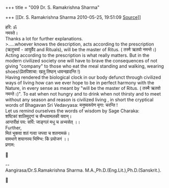 +++
title = "009 Dr. S. Ramakrishna Sharma"

+++
[[Dr. S. Ramakrishna Sharma	2010-05-25, 19:51:09 [Source](https://groups.google.com/g/bvparishat/c/ljMnwvNFLvs)]]



हरि: ॐ  
नमस्ते।  
Thanks a lot for further explanations.  
\>.....whoever knows the description, acts according to the prescription (ऋतुचर्या - आयुर्वेद and Rituals), will be the master of Ritus. ( तस्मै ऋतवो नमन्ते।)  
Acting according to the prescription is what really matters. But in the modern civilized society one will have to brave the consequences of not giving "company" to those who eat the meal standing and walking, wearing shoes!(प्रेतपिशाचा: खलु तिष्ठन् धावन्खादन्ति !)  
Having rendered the biological clock in our body defunct through civilized ways of living how can we ever hope to be in perfect harmony with the Nature, in every sense as meant by "will be the master of Ritus. ( तस्मै ऋतवो नमन्ते।)". To eat when not hungry and to drink when not thirsty and to meet without any season and reason is civilized living , in short the cryptical words of Bhagavan Sri Vedavyasa: मनुष्यरूपेण मृगा: चरन्ति !  
Let us remind ourselves the words of wisdom by Sage Charaka:  
शष्टिकां शालिमुद्गां च सैन्धवामलकी यवान्।  
आन्तरीक्षं पय: सर्पि: जाङ्गलं मधु च अभ्यसेत् ।।  
Further,  
मितं भुक्त्वा शतं गत्वा जप्त्वा च शतनामकं।  
वामभागे शयानस्य भिष्ग्भि: किं प्रयोजनं ।।  
प्रणाम:



--  
Aangirasa/Dr.S.Ramakrishna Sharma. M.A.,Ph.D.(Eng.Lit.),Ph.D.(Sanskrit.).



